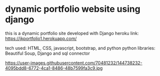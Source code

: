 # dynamic portfolio website using django 

this is a dynamic portfolio site developed with Django 
heroku link: https://jkportfolio1.herokuapp.com/

tech used: HTML, CSS, javascript, bootstrap, and python 
python libraries: Beautiful Soup, Django and sql connector

https://user-images.githubusercontent.com/70481232/144738232-4095bdd8-6772-4ca1-8486-48b7599fa3c9.jpg
